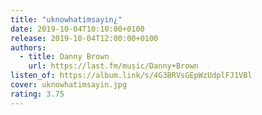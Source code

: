 ```yaml
---
title: "uknowhatimsayin¿"
date: 2019-10-04T10:10:00+0100
release: 2019-10-04T12:00:00+0100
authors:
  - title: Danny Brown
    url: https://last.fm/music/Danny+Brown
listen_of: https://album.link/s/4G3BRVsGEpWzUdplFJ1VBl
cover: uknowhatimsayin.jpg
rating: 3.75
---
```

